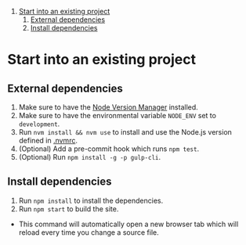 1. [Start into an existing project](#start-into-an-existing-project)
    1. [External dependencies](#externel-dependencies)
    2. [Install dependencies](#install-dependencies)


# Start into an existing project


## External dependencies
1. Make sure to have the [Node Version Manager](https://github.com/creationix/nvm) installed.
2. Make sure to have the environmental variable `NODE_ENV` set to `development`.
3. Run `nvm install && nvm use` to install and use the Node.js version defined in [.nvmrc](../.nvmrc).
5. (Optional) Add a pre-commit hook which runs `npm test`.
6. (Optional) Run `npm install -g -p gulp-cli`.


## Install dependencies
1. Run `npm install` to install the dependencies.
2. Run `npm start` to build the site.
  * This command will automatically open a new browser tab which will reload every time you change a source file.
